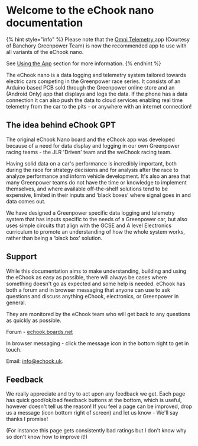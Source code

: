 # Welcome to the eChook nano documentation

{% hint style="info" %}
Please note that the [Omni Telemetry ](https://play.google.com/store/apps/details?id=net.keduro.omni)app (Courtesy of Banchory Greenpower Team) is now the recommended app to use with all variants of the eChook nano.

See [Using the App](using-the-app/) section for more information.
{% endhint %}

The eChook nano is a data logging and telemetry system tailored towards electric cars competing in the Greenpower race series. It consists of an Arduino based PCB sold through the Greenpower online store and an (Android Only) app that displays and logs the data. If the phone has a data connection it can also push the data to cloud services enabling real time telemetry from the car to the pits - or anywhere with an internet connection!

## The idea behind eChook GPT

The original eChook Nano board and the eChook app was developed because of a need for data display and logging in our own Greenpower racing teams - the JLR 'Driven' team and the weChook racing team.

Having solid data on a car's performance is incredibly important, both during the race for strategy decisions and for analysis after the race to analyze performance and inform vehicle development. It's also an area that many Greenpower teams do not have the time or knowledge to implement themselves, and where available off-the-shelf solutions tend to be expensive, limited in their inputs and ‘black boxes’ where signal goes in and data comes out.

We have designed a Greenpower specific data logging and telemetry system that has inputs specific to the needs of a Greenpower car, but also uses simple circuits that align with the GCSE and A level Electronics curriculum to promote an understanding of how the whole system works, rather than being a ‘black box’ solution.&#x20;

## Support

While this documentation aims to make understanding, building and using the eChook as easy as possible, there will always be cases where something doesn't go as expected and some help is needed. eChook has both a forum and in browser messaging that anyone can use to ask questions and discuss anything eChook, electronics, or Greenpower in general.

They are monitored by the eChook team who will get back to any questions as quickly as possible.

Forum - [echook.boards.net](http://echook.boards.net/)

In browser messaging - click the message icon in the bottom right to get in touch.

Email: info@echook.uk.

## Feedback

We really appreciate and try to act upon any feedback we get. Each page has quick good/ok/bad feedback buttons at the bottom, which is useful, however doesn't tell us the reason! If you feel a page can be improved, drop us a message (icon bottom right of screen) and let us know - We'll say thanks I promise!

(For instance this page gets consistently bad ratings but I don't know why so don't know how to improve it!)&#x20;
